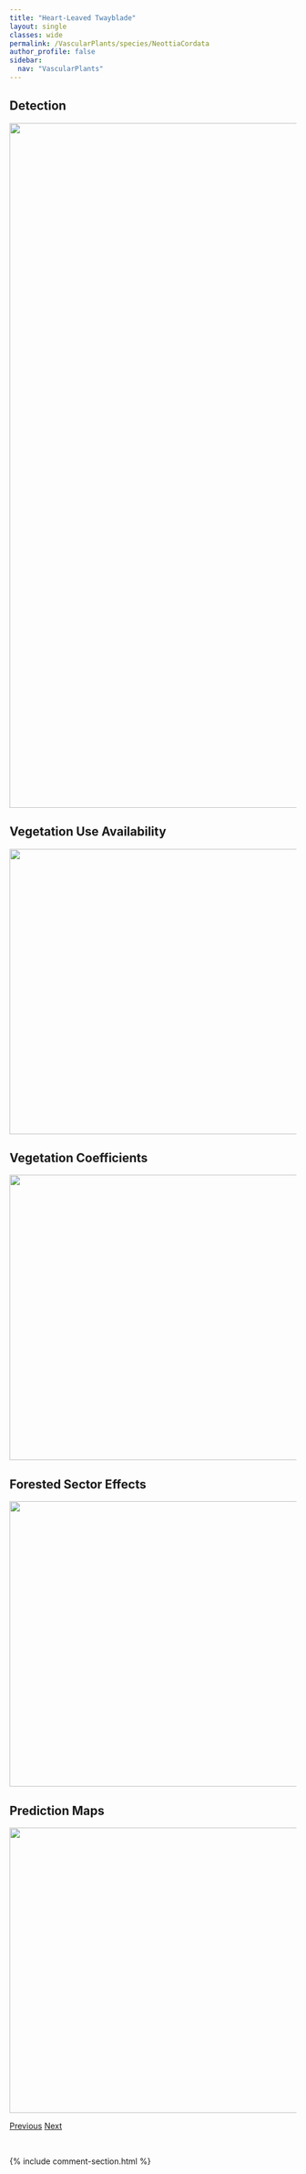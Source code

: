 ```yaml
---
title: "Heart-Leaved Twayblade"
layout: single
classes: wide
permalink: /VascularPlants/species/NeottiaCordata
author_profile: false
sidebar:
  nav: "VascularPlants"
---
```


<h2>Detection</h2>

<a href="https://drive.google.com/uc?export=view&id=1DgmwWrwp_uVGCzcCwhxcfwF8z1xjEj2A">
<img src="https://drive.google.com/uc?export=view&id=1DgmwWrwp_uVGCzcCwhxcfwF8z1xjEj2A" height = "1200" width = "800">
</a>


<h2>Vegetation Use Availability</h2>

<a href="https://drive.google.com/uc?export=view&id=1NC3i1hPfbCqHYlLttFF0jHOx2pjAR-Vb">
<img src="https://drive.google.com/uc?export=view&id=1NC3i1hPfbCqHYlLttFF0jHOx2pjAR-Vb" height = "500" width = "1000">
</a>


<h2>Vegetation Coefficients</h2>

<a href="https://drive.google.com/uc?export=view&id=1_KNOnZupgI4hbNtpTYoztZtkFcum5vK8">
<img src="https://drive.google.com/uc?export=view&id=1_KNOnZupgI4hbNtpTYoztZtkFcum5vK8" height = "500" width = "1000">
</a>


<h2>Forested Sector Effects</h2>

<a href="https://drive.google.com/uc?export=view&id=1c4MtuAMbuZvxiJTijgcuPbS5nfd6FDtJ">
<img src="https://drive.google.com/uc?export=view&id=1c4MtuAMbuZvxiJTijgcuPbS5nfd6FDtJ" height = "500" width = "1000">
</a>


<h2>Prediction Maps</h2>

<a href="https://drive.google.com/uc?export=view&id=1DywF0Zl6XTMAPQZUMq9wjxruXDvTImQk">
<img src="https://drive.google.com/uc?export=view&id=1DywF0Zl6XTMAPQZUMq9wjxruXDvTImQk" height = "500" width = "1000">
</a>


<a href="/DevelopmentWebsite/VascularPlants/species/NeottiaBorealis" class="pagination--pager" title="Neottia borealis">Previous</a> <a href="/DevelopmentWebsite/VascularPlants/species/NesliaPaniculata" class="pagination--pager" title="Neslia paniculata">Next</a>

<p>&nbsp;</p>

{% include comment-section.html %}
